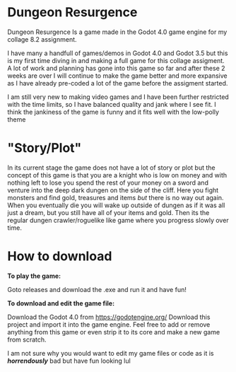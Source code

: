 # Dungeon Resurgence
Dungeon Resurgence Is a game made in the Godot 4.0 game engine for my collage 8.2 assignment.

I have many a handfull of games/demos in Godot 4.0 and Godot 3.5 but this is my first time diving in and making a full game for this collage assigment. A lot of work and planning has gone into this game so far and after these 2 weeks are over I will continue to make the game better and more expansive as I have already pre-coded a lot of the game before the assigment started.

I am still very new to making video games and I have been further restricted with the time limits, so I have balanced quality and jank where I see fit. I think the jankiness of the game is funny and it fits well with the low-polly theme

# "Story/Plot"

In its current stage the game does not have a lot of story or plot but the concept of this game is that you are a knight who is low on money and with nothing left to lose you spend the rest of your money on a sword and venture into the deep dark dungen on the side of the cliff. Here you fight monsters and find gold, treasures and items *but* there is no way out again. When you eventually die you will wake up outside of dungen as if it was all just a dream, but you still have all of your items and gold. Then its the regular dungen crawler/roguelike like game where you progress slowly over time.

# How to download

**To play the game:**

Goto releases and download the .exe and run it and have fun!

**To download and edit the game file:**

Download the Godot 4.0 from https://godotengine.org/
Download this project and import it into the game engine.
Feel free to add or remove anything from this game or even strip it to its core and make a new game from scratch.

I am not sure why you would want to edit my game files or code as it is ***horrendously*** bad but have fun looking lul